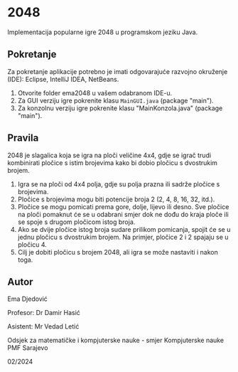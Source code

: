 # 2048

Implementacija popularne igre 2048 u programskom jeziku Java.

## Pokretanje

Za pokretanje aplikacije potrebno je imati odgovarajuće razvojno okruženje (IDE): Eclipse, IntelliJ IDEA, NetBeans.

1. Otvorite folder ema2048 u vašem odabranom IDE-u.
2. Za GUI verziju igre pokrenite klasu `MainGUI.java` (package "main").
3. Za konzolnu verziju igre pokrenite klasu "MainKonzola.java" (package "main").

## Pravila

2048 je slagalica koja se igra na ploči veličine 4x4, gdje se igrač trudi kombinirati pločice s istim brojevima kako bi dobio pločicu s dvostrukim brojem.

1. Igra se na ploči od 4x4 polja, gdje su polja prazna ili sadrže pločice s brojevima.
2. Pločice s brojevima mogu biti potencije broja 2 (2, 4, 8, 16, 32, itd.).
3. Pločice se mogu pomicati prema gore, dolje, lijevo ili desno. Sve pločice na ploči pomaknut će se u odabrani smjer dok ne dođu do kraja ploče ili se spoje s drugom pločicom istog broja.
4. Ako se dvije pločice istog broja sudare prilikom pomicanja, spojit će se u jednu pločicu s dvostrukim brojem. Na primjer, pločice 2 i 2 spajaju se u pločicu 4.
5. Cilj je dobiti pločicu s brojem 2048, ali igra se može nastaviti i nakon toga.

## Autor

Ema Djedović

Profesor: Dr Damir Hasić

Asistent: Mr Vedad Letić

Odsjek za matematičke i kompjuterske nauke - smjer Kompjuterske nauke
PMF Sarajevo

02/2024
